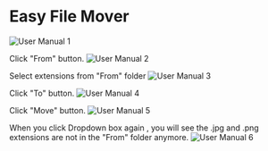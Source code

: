 # Easy File Mover

 ![User Manual 1](https://github.com/kenkhant/EasyFileMover/tree/master/UserManual/efm1.png)
 
 Click "From" button.
 ![User Manual 2](https://github.com/kenkhant/EasyFileMover/tree/master/UserManual/efm2.png)

 Select extensions from "From" folder
 ![User Manual 3](https://github.com/kenkhant/EasyFileMover/tree/master/UserManual/efm3.png)
 
 Click "To" button.
 ![User Manual 4](https://github.com/kenkhant/EasyFileMover/tree/master/UserManual/efm4.png)
 
 Click "Move" button.
 ![User Manual 5](https://github.com/kenkhant/EasyFileMover/tree/master/UserManual/efm5.png)
 
 When you click Dropdown box again , you will see the .jpg and .png extensions are not in the "From" folder anymore.
 ![User Manual 6](https://github.com/kenkhant/EasyFileMover/tree/master/UserManual/efm6.png)
 
 
